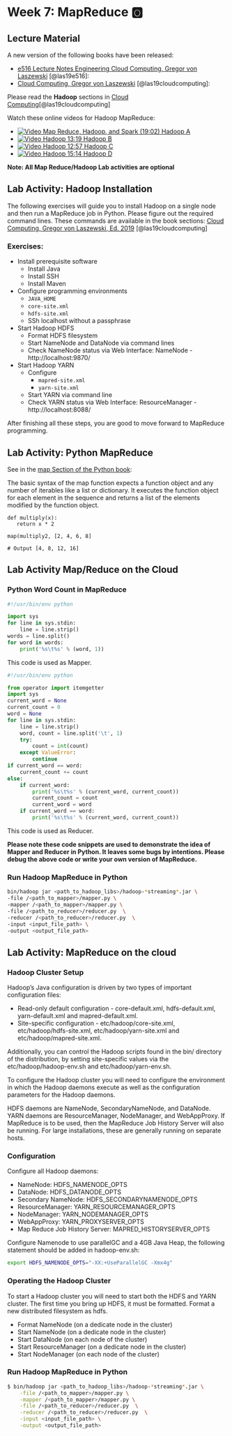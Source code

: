 # Week 7: MapReduce :o2:

## Lecture Material

A new version of the following books have been released:

* [e516 Lecture Notes Engineering Cloud Computing, Gregor von Laszewski](https://laszewski.github.io/book/e516/) [@las19e516]:
* [Cloud Computing, Gregor von Laszewski](https://laszewski.github.io/book/cloud/) [@las19cloudcomputing]:

Please read the **Hadoop** sections in [Cloud Computing](https://laszewski.github.io/book/cloud/)[@las19cloudcomputing]


Watch these online videos for Hadoop MapReduce:

* [![Video](images/video.png) Map Reduce, Hadoop, and Spark (19:02) Hadoop A](https://youtu.be/HfuP2RJnQ6k?t=73)
* [![Video](images/video.png) Hadoop 13:19 Hadoop  B](https://youtu.be/-N5PpD2sy3Q?t=17)
* [![Video](images/video.png) Hadoop 12:57 Hadoop  C](https://youtu.be/BaRHay32I80?t=18)
* [![Video](images/video.png) Hadoop 15:14 Hadoop  D](https://youtu.be/MYOosbF6-dA?t=20)


**Note: All Map Reduce/Hadoop Lab activities are optional**

## Lab Activity: Hadoop Installation

The following exercises will guide you to install Hadoop on a single
node and then run a MapReduce job in Python. Please figure out the
required command lines. These commands are available in the book
sections: [Cloud Computing, Gregor von Laszewski, Ed.
2019](https://laszewski.github.io/book/cloud/) [@las19cloudcomputing]

### Exercises:

* Install prerequisite software
    * Install Java
    * Install SSH
    * Install Maven
* Configure programming environments
    * `JAVA_HOME`
    * `core-site.xml`
    * `hdfs-site.xml`
    * SSh localhost without a passphrase
* Start Hadoop HDFS
    * Format HDFS filesystem
    * Start NameNode and DataNode via command lines
    * Check NameNode status via Web Interface: NameNode - http://localhost:9870/
* Start Hadoop YARN
    * Configure
        * `mapred-site.xml`
        * `yarn-site.xml`
    * Start YARN via command line
    * Check YARN status via Web Interface: ResourceManager - http://localhost:8088/
    
After finishing all these steps, you are good to move forward to MapReduce programming.

## Lab Activity: Python MapReduce

See in the [map Section of the Python book](https://cloudmesh-community.github.io/book/vonLaszewski-python.epub):


The basic syntax of the map function expects a function
object and any number of iterables like a list or dictionary. It executes
the function object for each element in the sequence and returns a list
of the elements modified by the function object. 

```
def multiply(x):
   return x * 2

map(multiply2, [2, 4, 6, 8]

# Output [4, 8, 12, 16]
```


## Lab Activity Map/Reduce on the Cloud

### Python Word Count in MapReduce

```python
#!/usr/bin/env python

import sys
for line in sys.stdin:
    line = line.strip()
words = line.split()
for word in words:
    print('%s\t%s' % (word, 1))
```

This code is used as Mapper.

```python
#!/usr/bin/env python

from operator import itemgetter
import sys
current_word = None
current_count = 0
word = None
for line in sys.stdin:
    line = line.strip()
    word, count = line.split('\t', 1)
    try:
        count = int(count)
    except ValueError:
        continue
if current_word == word:
    current_count += count
else:
    if current_word:
        print('%s\t%s' % (current_word, current_count))
        current_count = count
        current_word = word
    if current_word == word:
        print('%s\t%s' % (current_word, current_count))
```

This code is used as Reducer.

**Please note these code snippets are used to demonstrate the idea of Mapper and Reducer in Python. It leaves some bugs by
 intentions. Please debug the above code or write your own version of MapReduce.**
 
### Run Hadoop MapReduce in Python

```bash
bin/hadoop jar <path_to_hadoop_libs>/hadoop-*streaming*.jar \
-file /<path_to_mapper>/mapper.py \
-mapper /<path_to_mapper>/mapper.py \
-file /<path_to_reducer>/reducer.py  \
-reducer /<path_to_reducer>/reducer.py  \
-input <input_file_path> \
-output <output_file_path>
``` 

## Lab Activity: MapReduce on the cloud

### Hadoop Cluster Setup

Hadoop’s Java configuration is driven by two types of important configuration files:

* Read-only default configuration - core-default.xml, 
  hdfs-default.xml, yarn-default.xml and mapred-default.xml.
* Site-specific configuration - etc/hadoop/core-site.xml, 
  etc/hadoop/hdfs-site.xml, etc/hadoop/yarn-site.xml and 
  etc/hadoop/mapred-site.xml.

Additionally, you can control the Hadoop scripts found in the bin/
directory of the distribution, by setting site-specific values via the
etc/hadoop/hadoop-env.sh and etc/hadoop/yarn-env.sh.

To configure the Hadoop cluster you will need to configure the
environment in which the Hadoop daemons execute as well as the
configuration parameters for the Hadoop daemons.

HDFS daemons are NameNode, SecondaryNameNode, and DataNode. YARN daemons
are ResourceManager, NodeManager, and WebAppProxy. If MapReduce is to be
used, then the MapReduce Job History Server will also be running. For
large installations, these are generally running on separate hosts.

### Configuration

Configure all Hadoop daemons:

* NameNode: HDFS_NAMENODE_OPTS
* DataNode:	HDFS_DATANODE_OPTS
* Secondary NameNode: HDFS_SECONDARYNAMENODE_OPTS
* ResourceManager: YARN_RESOURCEMANAGER_OPTS
* NodeManager: YARN_NODEMANAGER_OPTS
* WebAppProxy: YARN_PROXYSERVER_OPTS
* Map Reduce Job History Server: MAPRED_HISTORYSERVER_OPTS

Configure Namenode to use parallelGC and a 4GB Java Heap, the following
statement should be added in hadoop-env.sh:

```bash
export HDFS_NAMENODE_OPTS="-XX:+UseParallelGC -Xmx4g"
```

### Operating the Hadoop Cluster

To start a Hadoop cluster you will need to start both the HDFS and YARN
cluster. The first time you bring up HDFS, it must be formatted. Format
a new distributed filesystem as hdfs.

* Format NameNode (on a dedicate node in the cluster)
* Start NameNode (on a dedicate node in the cluster)
* Start DataNode (on each node of the cluster)
* Start ResourceManager (on a dedicate node in the cluster)
* Start NodeManager (on each node of the cluster)

### Run Hadoop MapReduce in Python

```bash
$ bin/hadoop jar <path_to_hadoop_libs>/hadoop-*streaming*.jar \
    -file /<path_to_mapper>/mapper.py \
    -mapper /<path_to_mapper>/mapper.py \
    -file /<path_to_reducer>/reducer.py  \
    -reducer /<path_to_reducer>/reducer.py  \
    -input <input_file_path> \
    -output <output_file_path>
``` 
